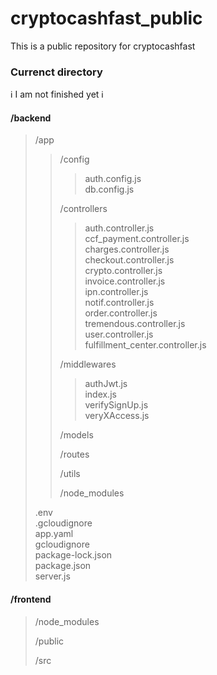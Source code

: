 # cryptocashfast_public

This is a public repository for cryptocashfast

### Currenct directory

ℹ I am not finished yet ℹ

#### /backend
> 
> /app
>>/config
>>> auth.config.js <br />
>>> db.config.js 
>>
>>/controllers
>>>auth.controller.js<br />
>>>ccf_payment.controller.js <br />
>>>charges.controller.js <br />
>>>checkout.controller.js <br />
>>>crypto.controller.js <br />
>>>invoice.controller.js <br />
>>>ipn.controller.js<br />
>>>notif.controller.js <br />
>>>order.controller.js <br />
>>>tremendous.controller.js <br />
>>>user.controller.js<br />
>>>fulfillment_center.controller.js <br />
>>
>>/middlewares
>>>authJwt.js  <br />
>>>index.js  <br />
>>>verifySignUp.js  <br />
>>>veryXAccess.js  <br />
>>
>>/models
>>
>>/routes
>>
>>/utils
>>
>>/node_modules
>>
> .env<br />
> .gcloudignore<br />
> app.yaml<br />
> gcloudignore<br />
> package-lock.json<br />
> package.json<br />
> server.js<br />


#### /frontend
>
> /node_modules
> 
> /public
> 
> /src
